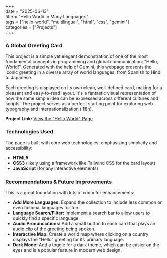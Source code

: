 +++  
date = "2025-06-13"  
title = "Hello World in Many Languages"  
tags = ["hello-world", "multilingual", "html", "css", "gemini"]  
categories = ["Projects"]  
+++

### **A Global Greeting Card**

This project is a simple yet elegant demonstration of one of the most fundamental concepts in programming and global communication: "Hello, World\!". Generated with the help of Gemini, this webpage presents the iconic greeting in a diverse array of world languages, from Spanish to Hindi to Japanese.

Each greeting is displayed on its own clean, well-defined card, making for a pleasant and easy-to-read layout. It's a fantastic visual representation of how the same simple idea can be expressed across different cultures and scripts. The project serves as a perfect starting point for exploring web typography and internationalization (i18n).

**Project Link:** [View the "Hello World" Page](https://gopipm.github.io/projects/001%20-%20Hello%20World/)

### **Technologies Used**

The page is built with core web technologies, emphasizing simplicity and accessibility:

* **HTML5**  
* **CSS3** (likely using a framework like Tailwind CSS for the card layout)  
* **JavaScript** (for any interactive elements)

### **Recommendations & Future Improvements**

This is a great foundation with lots of room for enhancements:

* **Add More Languages:** Expand the collection to include less common or even fictional languages for fun.  
* **Language Search/Filter:** Implement a search bar to allow users to quickly find a specific language.  
* **Audio Pronunciations:** Add a small button to each card that plays an audio clip of the greeting being spoken.  
* **Interactive Map:** Create a world map where clicking on a country displays the "Hello" greeting for its primary language.  
* **Dark Mode:** Add a toggle for a dark theme, which can be easier on the eyes and is a popular feature in modern web design.
